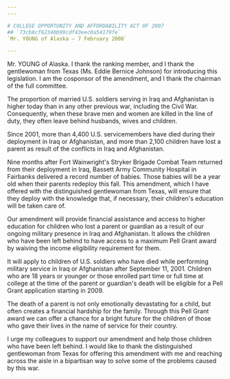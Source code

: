```yaml
---
---

# COLLEGE OPPORTUNITY AND AFFORDABILITY ACT OF 2007
## `73cb8cf62340b99cdf43eec0a54179fe`
`Mr. YOUNG of Alaska — 7 February 2008`

---
```



Mr. YOUNG of Alaska. I thank the ranking member, and I thank the 
gentlewoman from Texas (Ms. Eddie Bernice Johnson) for introducing this 
legislation. I am the cosponsor of the amendment, and I thank the 
chairman of the full committee.

The proportion of married U.S. soldiers serving in Iraq and 
Afghanistan is higher today than in any other previous war, including 
the Civil War. Consequently, when these brave men and women are killed 
in the line of duty, they often leave behind husbands, wives and 
children.

Since 2001, more than 4,400 U.S. servicemembers have died during 
their deployment in Iraq or Afghanistan, and more than 2,100 children 
have lost a parent as result of the conflicts in Iraq and Afghanistan.

Nine months after Fort Wainwright's Stryker Brigade Combat Team 
returned from their deployment in Iraq, Bassett Army Community Hospital 
in Fairbanks delivered a record number of babies. Those babies will be 
a year old when their parents redeploy this fall. This amendment, which 
I have offered with the distinguished gentlewoman from Texas, will 
ensure that they deploy with the knowledge that, if necessary, their 
children's education will be taken care of.



Our amendment will provide financial assistance and access to higher 
education for children who lost a parent or guardian as a result of our 
ongoing military presence in Iraq and Afghanistan. It allows the 
children who have been left behind to have access to a maximum Pell 
Grant award by waiving the income eligibility requirement for them.

It will apply to children of U.S. soldiers who have died while 
performing military service in Iraq or Afghanistan after September 11, 
2001. Children who are 18 years or younger or those enrolled part time 
or full time at college at the time of the parent or guardian's death 
will be eligible for a Pell Grant application starting in 2009.

The death of a parent is not only emotionally devastating for a 
child, but often creates a financial hardship for the family. Through 
this Pell Grant award we can offer a chance for a bright future for the 
children of those who gave their lives in the name of service for their 
country.

I urge my colleagues to support our amendment and help those children 
who have been left behind. I would like to thank the distinguished 
gentlewoman from Texas for offering this amendment with me and reaching 
across the aisle in a bipartisan way to solve some of the problems 
caused by this war.